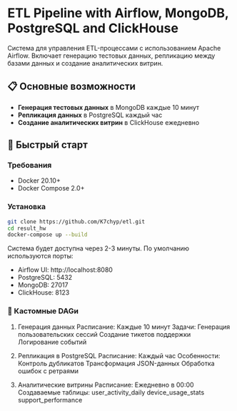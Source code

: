 # ETL Pipeline with Airflow, MongoDB, PostgreSQL and ClickHouse

Система для управления ETL-процессами с использованием Apache Airflow. Включает генерацию тестовых данных, репликацию между базами данных и создание аналитических витрин.

## 📋 Основные возможности

- **Генерация тестовых данных** в MongoDB каждые 10 минут
- **Репликация данных** в PostgreSQL каждый час
- **Создание аналитических витрин** в ClickHouse ежедневно

## 🚀 Быстрый старт

### Требования
- Docker 20.10+
- Docker Compose 2.0+

### Установка
```bash
git clone https://github.com/K7chyp/etl.git
cd result_hw
docker-compose up --build
```

Система будет доступна через 2-3 минуты. По умолчанию используются порты:

- Airflow UI: http://localhost:8080
- PostgreSQL: 5432
- MongoDB: 27017
- ClickHouse: 8123


### 🔄 Кастомные DAGи
1. Генерация данных
    Расписание: Каждые 10 минут
    Задачи:
        Генерация пользовательских сессий
        Создание тикетов поддержки
        Логирование событий

2. Репликация в PostgreSQL
    Расписание: Каждый час
    Особенности:
        Контроль дубликатов
        Трансформация JSON-данных
        Обработка ошибок с ретраями

3. Аналитические витрины
    Расписание: Ежедневно в 00:00
    Создаваемые таблицы:
        user_activity_daily
        device_usage_stats
        support_performance